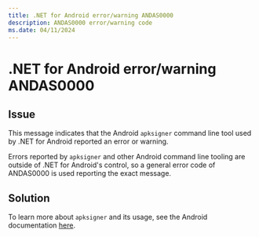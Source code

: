 ```yaml
---
title: .NET for Android error/warning ANDAS0000
description: ANDAS0000 error/warning code
ms.date: 04/11/2024
---
```

# .NET for Android error/warning ANDAS0000

## Issue

This message indicates that the Android `apksigner` command line tool used by
.NET for Android reported an error or warning.

Errors reported by `apksigner` and other Android command line tooling are
outside of .NET for Android's control, so a general error code of
ANDAS0000 is used reporting the exact message.

## Solution

To learn more about `apksigner` and its usage, see the Android documentation
[here][apksigner].

[apksigner]: https://developer.android.com/studio/command-line/apksigner
